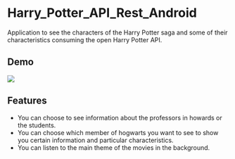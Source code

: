 # Harry_Potter_API_Rest_Android
Application to see the characters of the Harry Potter saga and some of their characteristics consuming the open Harry Potter API.

## Demo
![](https://i.imgur.com/5xv5iQk.jpg)

## Features
* You can choose to see information about the professors in howards or the students.
* You can choose which member of hogwarts you want to see to show you certain information and particular characteristics.
* You can listen to the main theme of the movies in the background.
